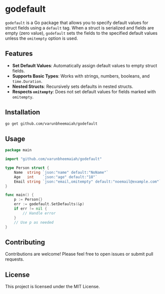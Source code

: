 # godefault

`godefault` is a Go package that allows you to specify default values for struct fields using a `default` tag. When a struct is serialized and fields are empty (zero value), `godefault` sets the fields to the specified default values unless the `omitempty` option is used.

## Features

- **Set Default Values**: Automatically assign default values to empty struct fields.
- **Supports Basic Types**: Works with strings, numbers, booleans, and `time.Duration`.
- **Nested Structs**: Recursively sets defaults in nested structs.
- **Respects `omitempty`**: Does not set default values for fields marked with `omitempty`.

## Installation

```bash
go get github.com/varunbheemaiah/godefault
```

## Usage

```go
package main

import "github.com/varunbheemaiah/godefault"

type Person struct {
    Name  string `json:"name" default:"NoName"`
    Age   int    `json:"age" default:"18"`
    Email string `json:"email,omitempty" default:"noemail@example.com"`
}

func main() {
    p := Person{}
    err := godefault.SetDefaults(&p)
    if err != nil {
        // Handle error
    }
    // Use p as needed
}
```

## Contributing

Contributions are welcome! Please feel free to open issues or submit pull requests.

## License

This project is licensed under the MIT License.
